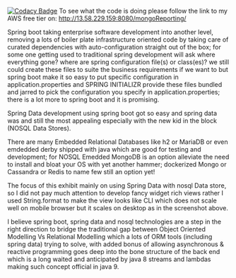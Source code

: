 [![Codacy Badge](https://api.codacy.com/project/badge/Grade/49deee0e144a4c94a0dd723fbf64767e)](https://www.codacy.com/app/java2ee5/SpringDataEmbeddedMongoDemo?utm_source=github.com&amp;utm_medium=referral&amp;utm_content=aneecebanoun/SpringDataEmbeddedMongoDemo&amp;utm_campaign=Badge_Grade)
To see what the code is doing please follow the link to my AWS free tier on:
http://13.58.229.159:8080/mongoReporting/

Spring boot taking enterprise software development into another level, removing a lots of boiler plate infrastructure oriented code by taking care of curated dependencies with auto-configuration straight out of the box; for some one getting used to traditional spring development will ask where everything gone? where are spring configuration file(s) or class(es)? we still could create these files to suite the business requirements if we want to but spring boot make it so easy to put specific configuration in application.properties and SPRING INITIALIZR provide these files bundled and jarred to pick the configuration you specify in application.properties; there is a lot more to spring boot and it is promising.

Spring Data development using spring boot got so easy and spring data was and still the most appealing especially with the new kid in the block (NOSQL Data Stores).

There are many Embedded Relational Databases like h2 or MariaDB or even emdedded derby shipped with java which are good for testing and development; for NOSQL Emedded MongoDB is an option alleviate the need to install and bloat your OS with yet another hammer; dockerized Mongo or Cassandra or Redis to name few still an option yet!

The focus of this exhibit mainly on using Spring Data with nosql Data store, so I did not pay much attention to develop fancy widget rich views rather I used String.format to make the view looks like CLI which does not scale well on mobile browser but it scales on desktop as in the screenshot above.

I believe spring boot, spring data and nosql technologies are a step in the right direction to bridge the traditional gap between Object Oriented Modelling Vs Relational Modelling which a lots of ORM tools (including spring data) trying to solve, with added bonus of allowing asynchronous & reactive programming goes deep into the bone structure of the back end which is a long waited and anticipated by java 8 streams and lambdas making such concept official in java 9.
